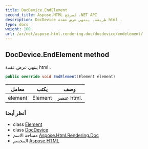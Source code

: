 ```yaml
---
title: DocDevice.EndElement
second_title: Aspose.HTML لمرجع .NET API
description: DocDevice طريقة. ينتهي عرض عقدة html .
type: docs
weight: 100
url: /ar/net/aspose.html.rendering.doc/docdevice/endelement/
---
```

## DocDevice.EndElement method

ينتهي عرض عقدة html .

```csharp
public override void EndElement(Element element)
```

| معامل | يكتب | وصف |
| --- | --- | --- |
| element | Element | عنصر html. |

### أنظر أيضا

* class [Element](../../../aspose.html.dom/element/)
* class [DocDevice](../)
* مساحة الاسم [Aspose.Html.Rendering.Doc](../../docdevice/)
* المجسم [Aspose.HTML](../../../)


